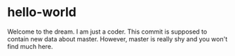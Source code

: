 # hello-world
Welcome to the dream.
I am just a coder.
This commit is supposed to contain new data about master.
However, master is really shy and you won't find much here.
